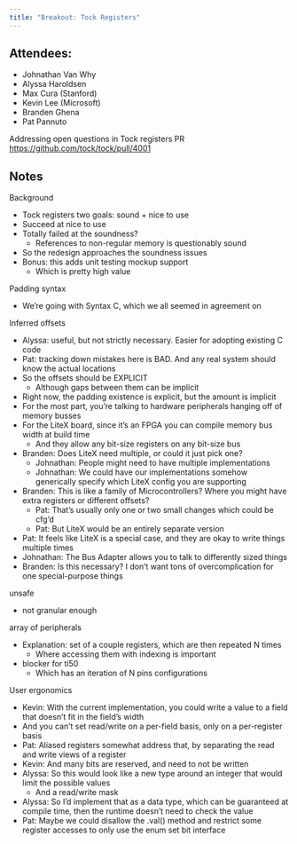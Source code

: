```yaml
---
title: "Breakout: Tock Registers"
---
```


## Attendees:

* Johnathan Van Why
* Alyssa Haroldsen
* Max Cura (Stanford)
* Kevin Lee (Microsoft)
* Branden Ghena
* Pat Pannuto


Addressing open questions in Tock registers PR
https://github.com/tock/tock/pull/4001

## Notes

Background

* Tock registers two goals: sound + nice to use
* Succeed at nice to use
* Totally failed at the soundness?
   * References to non-regular memory is questionably sound
* So the redesign approaches the soundness issues
* Bonus: this adds unit testing mockup support
   * Which is pretty high value

Padding syntax
* We’re going with Syntax C, which we all seemed in agreement on

Inferred offsets
* Alyssa: useful, but not strictly necessary. Easier for adopting existing C code
* Pat: tracking down mistakes here is BAD. And any real system should know the actual locations
* So the offsets should be EXPLICIT
   * Although gaps between them can be implicit
* Right now, the padding existence is explicit, but the amount is implicit
* For the most part, you’re talking to hardware peripherals hanging off of memory busses
* For the LiteX board, since it’s an FPGA you can compile memory bus width at build time
   * And they allow any bit-size registers on any bit-size bus
* Branden: Does LiteX need multiple, or could it just pick one?
   * Johnathan: People might need to have multiple implementations
   * Johnathan: We could have our implementations somehow generically specify which LiteX config you are supporting
* Branden: This is like a family of Microcontrollers? Where you might have extra registers or different offsets?
   * Pat: That’s usually only one or two small changes which could be cfg’d
   * Pat: But LiteX would be an entirely separate version
* Pat: It feels like LiteX is a special case, and they are okay to write things multiple times
* Johnathan: The Bus Adapter allows you to talk to differently sized things
* Branden: Is this necessary? I don’t want tons of overcomplication for one special-purpose things

unsafe
* not granular enough

array of peripherals
* Explanation: set of a couple registers, which are then repeated N times
   * Where accessing them with indexing is important
* blocker for ti50
   * Which has an iteration of N pins configurations


User ergonomics
* Kevin: With the current implementation, you could write a value to a field that doesn’t fit in the field’s width
* And you can’t set read/write on a per-field basis, only on a per-register basis
* Pat: Aliased registers somewhat address that, by separating the read and write views of a register
* Kevin: And many bits are reserved, and need to not be written
* Alyssa: So this would look like a new type around an integer that would limit the possible values
   * And a read/write mask
* Alyssa: So I’d implement that as a data type, which can be guaranteed at compile time, then the runtime doesn’t need to check the value
* Pat: Maybe we could disallow the .val() method and restrict some register accesses to only use the enum set bit interface
